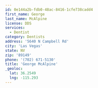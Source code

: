 ```yaml
---
id: 0e144a2b-fdb0-48ac-8416-1cfe738cadd4
first_name: George
last_name: McAlpine
license: DDS
services:
  - Dentist
category: Dentists
address: '5640 N Campbell Rd'
city: 'Las Vegas'
state: NV
zip: '89149'
phone: '(702) 671-5130'
title: 'George McAlpine'
_geoloc:
  lat: 36.2549
  lng: -115.293
---
```


